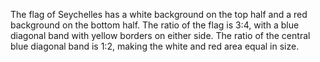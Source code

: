 The flag of Seychelles has a white background on the top half and a red background on the bottom half. The ratio of the flag is 3:4, with a blue diagonal band with yellow borders on either side. The ratio of the central blue diagonal band is 1:2, making the white and red area equal in size.